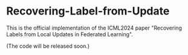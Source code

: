 # Recovering-Label-from-Update
This is the official implementation of the ICML2024 paper "Recovering Labels from Local Updates in Federated Learning".

(The code will be released soon.)
